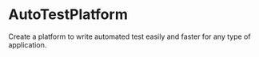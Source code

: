 # AutoTestPlatform
Create a platform to write automated test easily and faster for any type of application.
